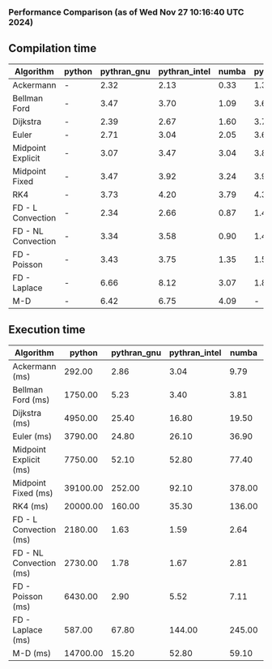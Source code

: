 ### Performance Comparison (as of Wed Nov 27 10:16:40 UTC 2024)
## Compilation time
Algorithm                 | python                    | pythran_gnu               | pythran_intel             | numba                     | pyccel_fortran_gnu        | pyccel_c_gnu              | pyccel_fortran_intel      | pyccel_c_intel           
------------------------- | ------------------------- | ------------------------- | ------------------------- | ------------------------- | ------------------------- | ------------------------- | ------------------------- | -------------------------
Ackermann                 | -                         | 2.32                      | 2.13                      | 0.33                      | 1.32                      | 1.33                      | 1.40                      | 1.41                     
Bellman Ford              | -                         | 3.47                      | 3.70                      | 1.09                      | 3.66                      | 3.97                      | 3.81                      | 3.96                     
Dijkstra                  | -                         | 2.39                      | 2.67                      | 1.60                      | 3.70                      | 3.98                      | 3.90                      | 4.03                     
Euler                     | -                         | 2.71                      | 3.04                      | 2.05                      | 3.64                      | 3.98                      | 3.78                      | 4.00                     
Midpoint Explicit         | -                         | 3.07                      | 3.47                      | 3.04                      | 3.87                      | 4.25                      | 4.02                      | 4.20                     
Midpoint Fixed            | -                         | 3.47                      | 3.92                      | 3.24                      | 3.91                      | 4.27                      | 4.09                      | 4.31                     
RK4                       | -                         | 3.73                      | 4.20                      | 3.79                      | 4.35                      | 4.65                      | 4.46                      | 4.69                     
FD - L Convection         | -                         | 2.34                      | 2.66                      | 0.87                      | 1.41                      | 3.95                      | 1.63                      | 3.99                     
FD - NL Convection        | -                         | 3.34                      | 3.58                      | 0.90                      | 1.42                      | 3.97                      | 1.62                      | 3.94                     
FD - Poisson              | -                         | 3.43                      | 3.75                      | 1.35                      | 1.53                      | 4.07                      | 2.86                      | 4.02                     
FD - Laplace              | -                         | 6.66                      | 8.12                      | 3.07                      | 1.85                      | 4.40                      | 2.13                      | 4.31                     
M-D                       | -                         | 6.42                      | 6.75                      | 4.09                      | -                         | -                         | -                         | -                        

## Execution time
Algorithm                 | python                    | pythran_gnu               | pythran_intel             | numba                     | pyccel_fortran_gnu        | pyccel_c_gnu              | pyccel_fortran_intel      | pyccel_c_intel           
------------------------- | ------------------------- | ------------------------- | ------------------------- | ------------------------- | ------------------------- | ------------------------- | ------------------------- | -------------------------
Ackermann (ms)            | 292.00                    | 2.86                      | 3.04                      | 9.79                      | 1.55                      | 1.59                      | 8.82                      | 4.33                     
Bellman Ford (ms)         | 1750.00                   | 5.23                      | 3.40                      | 3.81                      | 2.92                      | 5.95                      | -                         | 19.10                    
Dijkstra (ms)             | 4950.00                   | 25.40                     | 16.80                     | 19.50                     | 18.30                     | 31.60                     | -                         | 21.30                    
Euler (ms)                | 3790.00                   | 24.80                     | 26.10                     | 36.90                     | 15.60                     | 142.00                    | 14.70                     | 127.00                   
Midpoint Explicit (ms)    | 7750.00                   | 52.10                     | 52.80                     | 77.40                     | 22.80                     | 279.00                    | 17.00                     | 251.00                   
Midpoint Fixed (ms)       | 39100.00                  | 252.00                    | 92.10                     | 378.00                    | 74.80                     | 1420.00                   | 64.10                     | 1210.00                  
RK4 (ms)                  | 20000.00                  | 160.00                    | 35.30                     | 136.00                    | 35.40                     | 486.00                    | 38.80                     | 403.00                   
FD - L Convection (ms)    | 2180.00                   | 1.63                      | 1.59                      | 2.64                      | 1.61                      | 1.88                      | -                         | 4.08                     
FD - NL Convection (ms)   | 2730.00                   | 1.78                      | 1.67                      | 2.81                      | 1.97                      | 1.99                      | -                         | 4.07                     
FD - Poisson (ms)         | 6430.00                   | 2.90                      | 5.52                      | 7.11                      | 2.75                      | 3.85                      | -                         | 5.10                     
FD - Laplace (ms)         | 587.00                    | 67.80                     | 144.00                    | 245.00                    | 62.40                     | 283.00                    | -                         | 273.00                   
M-D (ms)                  | 14700.00                  | 15.20                     | 52.80                     | 59.10                     | -                         | -                         | -                         | -                        
